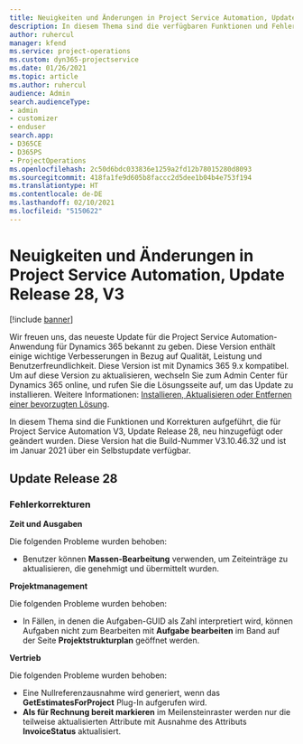```yaml
---
title: Neuigkeiten und Änderungen in Project Service Automation, Update Release 28, V3
description: In diesem Thema sind die verfügbaren Funktionen und Fehlerbehebungen für Project Service Automation Update Release 28, V3 aufgeführt.
author: ruhercul
manager: kfend
ms.service: project-operations
ms.custom: dyn365-projectservice
ms.date: 01/26/2021
ms.topic: article
ms.author: ruhercul
audience: Admin
search.audienceType:
- admin
- customizer
- enduser
search.app:
- D365CE
- D365PS
- ProjectOperations
ms.openlocfilehash: 2c50d6bdc033836e1259a2fd12b78015280d8093
ms.sourcegitcommit: 418fa1fe9d605b8faccc2d5dee1b04b4e753f194
ms.translationtype: HT
ms.contentlocale: de-DE
ms.lasthandoff: 02/10/2021
ms.locfileid: "5150622"
---
```

# <a name="whats-new-or-changed-in-project-service-automation-update-release-28-v3"></a>Neuigkeiten und Änderungen in Project Service Automation, Update Release 28, V3

[!include [banner](../includes/psa-now-project-operations.md)]

Wir freuen uns, das neueste Update für die Project Service Automation-Anwendung für Dynamics 365 bekannt zu geben. Diese Version enthält einige wichtige Verbesserungen in Bezug auf Qualität, Leistung und Benutzerfreundlichkeit. Diese Version ist mit Dynamics 365 9.x kompatibel. Um auf diese Version zu aktualisieren, wechseln Sie zum Admin Center für Dynamics 365 online, und rufen Sie die Lösungsseite auf, um das Update zu installieren. Weitere Informationen: [Installieren, Aktualisieren oder Entfernen einer bevorzugten Lösung](https://docs.microsoft.com/power-platform/admin/install-remove-preferred-solution).

In diesem Thema sind die Funktionen und Korrekturen aufgeführt, die für Project Service Automation V3, Update Release 28, neu hinzugefügt oder geändert wurden. Diese Version hat die Build-Nummer V3.10.46.32 und ist im Januar 2021 über ein Selbstupdate verfügbar.

## <a name="update-release-28"></a>Update Release 28

### <a name="bug-fixes"></a>Fehlerkorrekturen

**Zeit und Ausgaben**

Die folgenden Probleme wurden behoben:

- Benutzer können **Massen-Bearbeitung** verwenden, um Zeiteinträge zu aktualisieren, die genehmigt und übermittelt wurden.

**Projektmanagement**

Die folgenden Probleme wurden behoben:

- In Fällen, in denen die Aufgaben-GUID als Zahl interpretiert wird, können Aufgaben nicht zum Bearbeiten mit **Aufgabe bearbeiten** im Band auf der Seite **Projektstrukturplan** geöffnet werden.

**Vertrieb**

Die folgenden Probleme wurden behoben:

- Eine Nullreferenzausnahme wird generiert, wenn das **GetEstimatesForProject** Plug-In aufgerufen wird.
- **Als für Rechnung bereit markieren** im Meilensteinraster werden nur die teilweise aktualisierten Attribute mit Ausnahme des Attributs **InvoiceStatus** aktualisiert.

